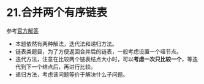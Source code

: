 # 21.合并两个有序链表
参考[官方解答](https://leetcode-cn.com/problems/merge-two-sorted-lists/solution/he-bing-liang-ge-you-xu-lian-biao-by-leetcode-solu/)
* 本题依然有两种解法，迭代法和递归方法。
* 链表类题目，为了方便返回合并后的链表，一般考虑设置一个哑节点。
* 迭代方法，注意在比较两个链表结点大小时，可以**考虑一次只比较一个**，等迭代到下一个结点后，再进行比较。
* 递归方法，考虑该问题等价于解决什么子问题。